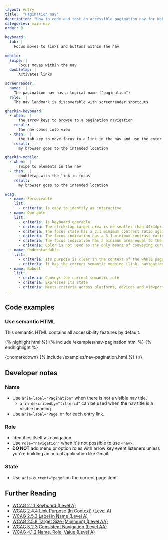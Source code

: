 ```yaml
---
layout: entry
title:  "Pagination nav"
description: "How to code and test an accessible pagination nav for Web"
categories: main nav
order: 0

keyboard:
  tab: |
    Focus moves to links and buttons within the nav
        
mobile:
  swipe: |
      Focus moves within the nav
  doubletap: |
      Activates links

screenreader:
  name:  |
    The pagination nav has a logical name ("pagination")
  role:  |
    The nav landmark is discoverable with screenreader shortcuts

gherkin-keyboard: 
  - when:  |
      the arrow keys to browse to a pagination navigation
    result: |
      the nav comes into view
  - then:  |
      the tab key to move focus to a link in the nav and use the enter key
    result: |
      my browser goes to the intended location

gherkin-mobile:
  - when:  |
      swipe to elements in the nav
  - then:  |
      doubletap with the link in focus
    result: |
      my browser goes to the intended location

wcag:
  - name: Perceivable
    list:
      - criteria: Is easy to identify as interactive
  - name: Operable
    list:
      - criteria: Is keyboard operable
      - criteria: The click/tap target area is no smaller than 44x44px
      - criteria: The focus state has a 3:1 minimum contrast ratio against default
      - criteria: The focus indication has a 3:1 minimum contrast ratio against adjacent elements
      - criteria: The focus indication has a minimum area equal to the width of the element and 2px in height
      - criteria: Color is not used as the only means of conveying current page
  - name: Understandable
    list:
      - criteria: Its purpose is clear in the context of the whole page
      - criteria: It has the correct semantic meaning (link, navigation)
  - name: Robust
    list:
      - criteria: Conveys the correct semantic role 
      - criteria: Expresses its state
      - criteria: Meets criteria across platforms, devices and viewports
---
```


## Code examples

### Use semantic HTML
This semantic HTML contains all accessibility features by default.

{% highlight html %}
{% include /examples/nav-pagination.html %}
{% endhighlight %}

{::nomarkdown}
<example>
{% include /examples/nav-pagination.html %}
</example>
{:/}

## Developer notes

### Name

- Use `aria-label="Pagination"` when there is not a visible nav title.
  - `aria-describedby="title-id"` can be used when the nav title is a visible heading.
- Use `aria-label="Page X"` for each entry link.

### Role

- Identifies itself as navigation
- Use `role="navigation"` when it's not possible to use `<nav>`. 
- **DO NOT** add menu or option roles with arrow key event listeners unless you're building an actual application like Gmail.

### State

- Use `aria-current="page"` on the current page item.

## Further Reading
- [WCAG 2.1.1 Keyboard (Level A)](https://www.w3.org/WAI/WCAG22/Understanding/keyboard)
- [WCAG 2.4.4 Link Purpose (In Context) (Level A)](https://www.w3.org/WAI/WCAG22/Understanding/link-purpose-in-context.html)
- [WCAG 2.5.3 Label in Name (Level A)](https://www.w3.org/WAI/WCAG22/Understanding/label-in-name.html)
- [WCAG 2.5.8 Target Size (Minimum) (Level AA)](https://www.w3.org/WAI/WCAG22/Understanding/target-size-minimum.html)
- [WCAG 3.2.3 Consistent Navigation (Level AA)](https://www.w3.org/WAI/WCAG22/Understanding/consistent-navigation)
- [WCAG 4.1.2 Name, Role, Value (Level A)](https://www.w3.org/WAI/WCAG22/Understanding/name-role-value)
